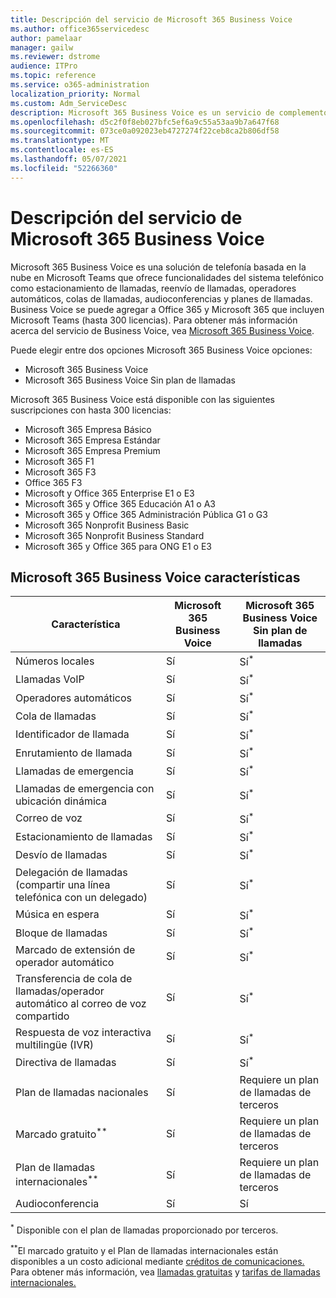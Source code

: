```yaml
---
title: Descripción del servicio de Microsoft 365 Business Voice
ms.author: office365servicedesc
author: pamelaar
manager: gailw
ms.reviewer: dstrome
audience: ITPro
ms.topic: reference
ms.service: o365-administration
localization_priority: Normal
ms.custom: Adm_ServiceDesc
description: Microsoft 365 Business Voice es un servicio de complemento que le permite usar Microsoft Teams llamadas telefónicas. Esto combina sistema telefónico, plan de llamadas nacionales, SMS y audioconferencia.
ms.openlocfilehash: d5c2f0f8eb027bfc5ef6a9c55a53aa9b7a647f68
ms.sourcegitcommit: 073ce0a092023eb4727274f22ceb8ca2b806df58
ms.translationtype: MT
ms.contentlocale: es-ES
ms.lasthandoff: 05/07/2021
ms.locfileid: "52266360"
---
```

# <a name="microsoft-365-business-voice-service-description"></a>Descripción del servicio de Microsoft 365 Business Voice

Microsoft 365 Business Voice es una solución de telefonía basada en la nube en Microsoft Teams que ofrece funcionalidades del sistema telefónico como estacionamiento de llamadas, reenvío de llamadas, operadores automáticos, colas de llamadas, audioconferencias y planes de llamadas. Business Voice se puede agregar a Office 365 y Microsoft 365 que incluyen Microsoft Teams (hasta 300 licencias). Para obtener más información acerca del servicio de Business Voice, vea [Microsoft 365 Business Voice](/MicrosoftTeams/business-voice/whats-business-voice).

Puede elegir entre dos opciones Microsoft 365 Business Voice opciones:

- Microsoft 365 Business Voice
- Microsoft 365 Business Voice Sin plan de llamadas

Microsoft 365 Business Voice está disponible con las siguientes suscripciones con hasta 300 licencias:

- Microsoft 365 Empresa Básico
- Microsoft 365 Empresa Estándar
- Microsoft 365 Empresa Premium
- Microsoft 365 F1
- Microsoft 365 F3
- Office 365 F3
- Microsoft y Office 365 Enterprise E1 o E3
- Microsoft 365 y Office 365 Educación A1 o A3
- Microsoft 365 y Office 365 Administración Pública G1 o G3
- Microsoft 365 Nonprofit Business Basic
- Microsoft 365 Nonprofit Business Standard
- Microsoft 365 y Office 365 para ONG E1 o E3

## <a name="microsoft-365-business-voice-features"></a>Microsoft 365 Business Voice características

| Característica | Microsoft 365 Business Voice | Microsoft 365 Business Voice Sin plan de llamadas |
|--------------------------------------------------------|------------------------------|---------------------------------------------------|
| Números locales | Sí | Sí<sup>*</sup> |
| Llamadas VoIP | Sí | Sí<sup>*</sup> |
| Operadores automáticos | Sí | Sí<sup>*</sup> |
| Cola de llamadas | Sí | Sí<sup>*</sup> |
| Identificador de llamada | Sí | Sí<sup>*</sup> |
| Enrutamiento de llamada | Sí | Sí<sup>*</sup> |
| Llamadas de emergencia | Sí | Sí<sup>*</sup> |
| Llamadas de emergencia con ubicación dinámica | Sí | Sí<sup>*</sup> |
| Correo de voz | Sí | Sí<sup>*</sup> |
| Estacionamiento de llamadas | Sí | Sí<sup>*</sup> |
| Desvío de llamadas | Sí | Sí<sup>*</sup> |
| Delegación de llamadas (compartir una línea telefónica con un delegado) | Sí | Sí<sup>*</sup> |
| Música en espera | Sí | Sí<sup>*</sup> |
| Bloque de llamadas | Sí | Sí<sup>*</sup> |
| Marcado de extensión de operador automático | Sí | Sí<sup>*</sup> |
| Transferencia de cola de llamadas/operador automático al correo de voz compartido | Sí | Sí<sup>*</sup> |
| Respuesta de voz interactiva multilingüe (IVR) | Sí | Sí<sup>*</sup> |
| Directiva de llamadas | Sí | Sí<sup>*</sup> |
| Plan de llamadas nacionales | Sí | Requiere un plan de llamadas de terceros |
| Marcado gratuito<sup>**</sup> | Sí | Requiere un plan de llamadas de terceros |
| Plan de llamadas internacionales<sup>**</sup> | Sí | Requiere un plan de llamadas de terceros |
| Audioconferencia | Sí | Sí |

<sup>*</sup> Disponible con el plan de llamadas proporcionado por terceros.

<sup>**</sup>El marcado gratuito y el Plan de llamadas internacionales están disponibles a un costo adicional mediante [créditos de comunicaciones.](/microsoftteams/what-are-communications-credits) Para obtener más información, vea [llamadas gratuitas](/microsoftteams/toll-free-dialing-limitations-and-restrictions) y [tarifas de llamadas internacionales.](https://www.microsoft.com/microsoft-365/microsoft-teams/voice-calling?rtc=1#ow-download-rates)
